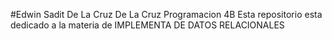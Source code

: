 #Edwin Sadit De La Cruz De La Cruz 
Programacion 4B
Esta repositorio esta dedicado a la materia de IMPLEMENTA DE DATOS RELACIONALES 
